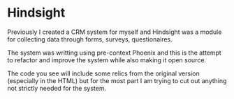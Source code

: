 # Hindsight
Previously I created a CRM system for myself and Hindsight was a module for collecting data through forms, surveys, questionaires.

The system was writting using pre-context Phoenix and this is the attempt to refactor and improve the system while also making it open source.

The code you see will include some relics from the original version (especially in the HTML) but for the most part I am trying to cut out anything not strictly needed for the system.